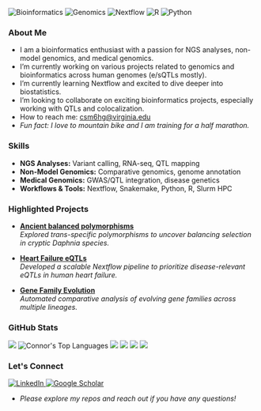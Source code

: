 ![Bioinformatics](https://img.shields.io/badge/Bioinformatics-💻-blue)
![Genomics](https://img.shields.io/badge/Genomics-DNA-green)
![Nextflow](https://img.shields.io/badge/Workflow-Nextflow-orange)
![R](https://img.shields.io/badge/Code-R-blue)
![Python](https://img.shields.io/badge/Code-Python-yellow)
### About Me
- I am a bioinformatics enthusiast with a passion for NGS analyses, non-model genomics, and medical genomics.
- I’m currently working on various projects related to genomics and bioinformatics across human genomes (e/sQTLs mostly).
- I’m currently learning Nextflow and excited to dive deeper into biostatistics.
- I’m looking to collaborate on exciting bioinformatics projects, especially working with QTLs and colocalization.
- How to reach me: csm6hg@virginia.edu
- *Fun fact: I love to mountain bike and I am training for a half marathon.*
  
### Skills
- **NGS Analyses:** Variant calling, RNA-seq, QTL mapping  
- **Non-Model Genomics:** Comparative genomics, genome annotation  
- **Medical Genomics:** GWAS/QTL integration, disease genetics  
- **Workflows & Tools:** Nextflow, Snakemake, Python, R, Slurm HPC  

### Highlighted Projects
- [**Ancient balanced polymorphisms**](https://github.com/connor122721/SharedPolymorphismsDaphnia)  
  *Explored trans-specific polymorphisms to uncover balancing selection in cryptic Daphnia species.*  

- [**Heart Failure eQTLs**](https://github.com/connor122721/nextflow_dna)  
  *Developed a scalable Nextflow pipeline to prioritize disease-relevant eQTLs in human heart failure.*  

- [**Gene Family Evolution**](https://github.com/connor122721/GeneFamilyEvolution)  
  *Automated comparative analysis of evolving gene families across multiple lineages.*
  
### GitHub Stats
![](http://github-profile-summary-cards.vercel.app/api/cards/profile-details?username=connor122721&theme=solarized)
![Connor's Top Languages](https://github-readme-stats.vercel.app/api/top-langs/?username=connor122721&hide=javascript,html&layout=donut&langs_count=6&theme=solarized-light)
![](http://github-profile-summary-cards.vercel.app/api/cards/repos-per-language?username=connor122721&theme=solarized&langs_count=5)
![](http://github-profile-summary-cards.vercel.app/api/cards/most-commit-language?username=connor122721&theme=solarized&langs_count=5)
![](http://github-profile-summary-cards.vercel.app/api/cards/stats?username=connor122721&theme=solarized&)
![](http://github-profile-summary-cards.vercel.app/api/cards/productive-time?username=connor122721&theme=solarized&utcOffset=-5)

### Let's Connect

<p align="left">
  <a href="https://www.linkedin.com/in/connor-sean-murray/" target="_blank">
    <img src="https://img.shields.io/badge/LinkedIn-0A66C2?style=for-the-badge&logo=linkedin&logoColor=white" alt="LinkedIn"/>
  </a>
  <a href="https://scholar.google.com/citations?user=4RQZpDkAAAAJ&hl=en" target="_blank">
    <img src="https://img.shields.io/badge/Google%20Scholar-4285F4?style=for-the-badge&logo=google-scholar&logoColor=white" alt="Google Scholar"/>
  </a>
</p>

- *Please explore my repos and reach out if you have any questions!*
